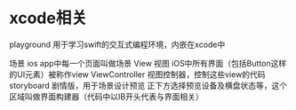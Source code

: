 #  xcode相关
playground 用于学习swift的交互式编程环境，内嵌在xcode中

场景  ios app中每一个页面叫做场景
View 视图  iOS中所有界面（包括Button这样的UI元素）被称作view
ViewController  视图控制器，控制这些view的代码
storyboard 剧情版，用于场景设计预览   正下方选择预览设备及横盘状态等，这个区域叫做界面构建器（代码中以IB开头代表与界面相关）



